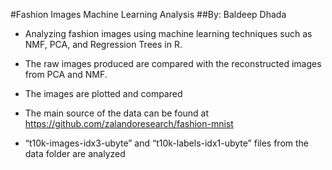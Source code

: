 #Fashion Images Machine Learning Analysis
##By: Baldeep Dhada

- Analyzing fashion images using machine learning techniques such as NMF, PCA, and Regression Trees in R. 
- The raw images produced are compared with the reconstructed images from PCA and NMF. 
- The images are plotted and compared

- The main source of the data can be found at https://github.com/zalandoresearch/fashion-mnist
- “t10k-images-idx3-ubyte” and “t10k-labels-idx1-ubyte” files from the data folder are analyzed
